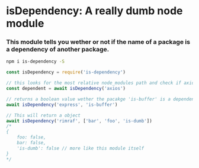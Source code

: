 # isDependency: A really dumb node module

### This module tells you wether or not if the name of a package is a dependency of another package.

```bash
npm i is-dependency -S
```

```js
const isDependency = require('is-dependency')

// this looks for the most relative node_modules path and check if axios exists
const dependent = await isDependency('axios')
```

```js
// returns a boolean value wether the pacakge 'is-buffer' is a dependency to 'express'
await isDependency('express', 'is-buffer')
```


```js
// This will return a object
await isDependency('rimraf', ['bar', 'foo', 'is-dumb'])
/*
{
    foo: false,
    bar: false,
    'is-dumb': false // more like this module itself
}
*/
```